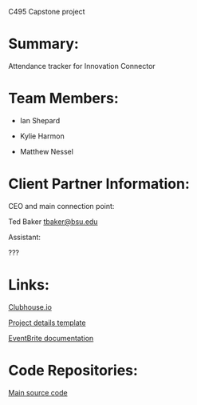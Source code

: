 C495 Capstone project

# Summary:
Attendance tracker for Innovation Connector

# Team Members:
- Ian Shepard 

- Kylie Harmon

- Matthew Nessel

# Client Partner Information:
CEO and main connection point:

Ted Baker tbaker@bsu.edu

Assistant:

???

# Links:
[Clubhouse.io](https://app.clubhouse.io/visitorcollectiontools/stories/space/6/everything)

[Project details template](https://github.com/hergin/CapstoneProjectTemplate)

[EventBrite documentation](https://www.eventbrite.com/platform/api#/introduction/about-our-api)

# Code Repositories:
[Main source code](https://github.com/mdnessel/VisitorCollectionToolSourceCode)
